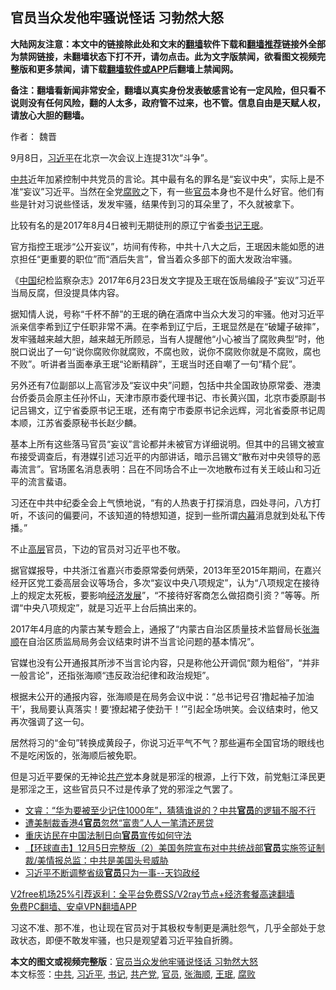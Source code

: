  <h2>官员当众发他牢骚说怪话 习勃然大怒</h2> <p class="notice"><b>大陆网友注意：本文中的链接除此处和文末的<a href="https://github.com/bannedbook/fanqiang" >翻墙</a>软件下载和<a href="https://github.com/killgcd/justmysocks/blob/master/README.md">翻墙推荐</a>链接外全部为禁网链接，未翻墙状态下打不开，请勿点击。此为文字版禁闻，欲看图文视频完整版和更多禁闻，请下载<a href="https://github.com/bannedbook/fanqiang">翻墙软件或APP</a>后翻墙上禁闻网。</p><p>备注：翻墙看新闻非常安全，翻墙以真实身份发表敏感言论有一定风险，但只看不说则没有任何风险，翻的人太多，政府管不过来，也不管。信息自由是天赋人权，请放心大胆的翻墙。</b></p>  <div class="entry"> <p>作者： 魏晋</p> <p id="conimg">9月8日，<a href="https://www.bannedbook.org/bnews/tag/%e4%b9%a0%e8%bf%91%e5%b9%b3/" class="st_tag internal_tag" rel="tag" title="标签 习近平 下的日志">习近平</a>在北京一次会议上连提31次“斗争”。</p> <p><a href="https://www.bannedbook.org/bnews/tag/%e4%b8%ad%e5%85%b1/" class="st_tag internal_tag" rel="tag" title="标签 中共 下的日志">中共</a>近年加紧控制中共党员的言论。其中最有名的罪名是“妄议中央”，实际上是不准“妄议”习近平。当然在全党<a href="https://www.bannedbook.org/bnews/tag/%e8%85%90%e8%b4%a5/" class="st_tag internal_tag" rel="tag" title="标签 腐败 下的日志">腐败</a>之下，有一些<a href="https://www.bannedbook.org/bnews/tag/%E5%AE%98%E5%91%98/" class="st_tag internal_tag" rel="tag" title="标签 官员 下的日志">官员</a>本身也不是什么好官。他们有些是针对习说些怪话，发发牢骚，结果传到习的耳朵里了，不久就被拿下。</p> <p>比较有名的是2017年8月4日被判无期徒刑的原辽宁省委<a href="https://www.bannedbook.org/bnews/tag/%e4%b9%a6%e8%ae%b0/" class="st_tag internal_tag" rel="tag" title="标签 书记 下的日志">书记</a><a href="https://www.bannedbook.org/bnews/tag/%e7%8e%8b%e7%8f%89/" class="st_tag internal_tag" rel="tag" title="标签 王珉 下的日志">王珉</a>。</p>  <p>官方指控王珉涉“公开妄议”，坊间有传称，中共十八大之后，王珉因未能如愿的进京担任“更重要的职位”而“酒后失言”，曾当着众多部下的面大发政治牢骚。</p> <p>《<span class='wp_keywordlink_affiliate'><a href="https://www.bannedbook.org/" title="中国" target="_blank">中国</a></span>纪检监察杂志》2017年6月23日发文字提及王珉在饭局编段子“妄议”习近平当局反腐，但没提具体内容。</p> <p>据知情人说，号称“千杯不醉”的王珉的确在酒席中当众大发习的牢骚。他对习近平派亲信李希到辽宁任职非常不满。在李希到辽宁后，王珉显然是在“破罐子破摔”，发牢骚越来越大胆，越来越无所顾忌，当有人提醒他“小心被当了腐败典型”时，他脱口说出了一句“说你腐败你就腐败，不腐也败，说你不腐败你就是不腐败，腐也不败”。听讲者当面奉承王珉“论断精辟”，王珉当时还自嘲了一句“精个屁”。</p> <p>另外还有7位副部以上高官涉及“妄议中央”问题，包括中共全国政协原常委、港澳台侨委员会原主任孙怀山，天津市原市委代理书记、市长黄兴国，北京市委原副书记吕锡文，辽宁省委原书记王珉，还有南宁市委原书记余远辉，河北省委原书记周本顺，江苏省委原秘书长赵少麟。</p>  <p>基本上所有这些落马官员“妄议”言论都并未被官方详细说明。但其中的吕锡文被宣布接受调查后，有港媒引述习近平的内部讲话，暗示吕锡文“散布对中央领导的恶毒流言”。官场匿名消息表明：吕在不同场合不止一次地散布过有关王岐山和习近平的流言蜚语。</p> <p>习还在中共中纪委全会上气愤地说，“有的人热衷于打探消息，四处寻问，八方打听，不该问的偏要问，不该知道的特想知道，捉到一些所谓<span class='wp_keywordlink_affiliate'><a href="https://www.bannedbook.org/bnews/ccpdope/" title="中共高层内幕" target="_blank">内幕</a></span>消息就到处私下传播。”</p> <p>不止<span class='wp_keywordlink_affiliate'><a href="https://www.bannedbook.org/bnews/ccpdope/" title="中共高层内幕" target="_blank">高层</a></span>官员，下边的官员对习近平也不敬。</p> <p>据官媒报导，中共浙江省嘉兴市委原常委何炳荣，2013年至2015年期间，在嘉兴经开区党工委高层会议等场合，多次“妄议中央八项规定”，认为“八项规定在接待上的规定太死板，要影响<span class='wp_keywordlink'><a href="https://www.bannedbook.org/forum2/topic869.html" title="宪政、法治和经济发展——走向市场经济的制度保障" target="_blank">经济发展</a></span>”，“不接待好客商怎么做招商引资？”等等。所谓“中央八项规定”，就是习近平上台后搞出来的。</p>  <p>2017年4月底的内蒙古某专题会上，通报了“内蒙古自治区质量技术监督局长<a href="https://www.bannedbook.org/bnews/tag/%E5%BC%A0%E6%B5%B7%E9%A1%BA/" class="st_tag internal_tag" rel="tag" title="标签 张海顺 下的日志">张海顺</a>在自治区质监局局务会议结束时讲不当言论问题的基本情况”。</p> <p>官媒也没有公开通报其所涉不当言论内容，只是称他公开调侃“颇为粗俗”，“并非一般言论”，还指张海顺“违反政治纪律和政治规矩”。</p> <p>根据未公开的通报内容，张海顺是在局务会议中说：“总书记号召‘撸起袖子加油干’，我局要认真落实！要‘撩起裙子使劲干！’”引起全场哄笑。会议结束时，他又再次强调了这一句。</p> <p>居然将习的“金句”转换成黄段子，你说习近平气不气？那些遍布全国官场的眼线也不是吃闲饭的，张海顺后被免职。</p>  <p>但是习近平要保的无神论<a href="https://www.bannedbook.org/bnews/tag/%e5%85%b1%e4%ba%a7%e5%85%9a/" class="st_tag internal_tag" rel="tag" title="标签 共产党 下的日志">共产党</a>本身就是邪淫的根源，上行下效，前党魁江泽民更是邪淫之王，这些官员只不过是传承了党的邪淫之气罢了。</p> <ul class='op-related-articles' title='相关阅读'> <li><a href='https://www.bannedbook.org/bnews/bannedvideo/20201206/1443127.html' target='_blank'>文睿：“华为要被至少记住1000年”，猜猜谁说的？中共<b>官员</b>的逻辑不服不行</a></li> <li><a href='https://www.bannedbook.org/bnews/cnnews/hknews/20201206/1443082.html' target='_blank'>遭美制裁香港4<b>官员</b>忽然“富贵”人人一笔清还房贷</a></li> <li><a href='https://www.bannedbook.org/bnews/baitai/20201206/1442947.html' target='_blank'>重庆访民在中国法制日向<b>官员</b>宣传如何守法</a></li> <li><a href='https://www.bannedbook.org/bnews/bannedvideo/20201206/1442901.html' target='_blank'>【环球直击】12月5日完整版（2）美国务院宣布对中共统战部<b>官员</b>实施签证制裁/美情报总监：中共是美国头号威胁</a></li> <li><a href='https://www.bannedbook.org/bnews/bannedvideo/20201206/1442877.html' target='_blank'>习近平不断调整省级<b>官员</b>只为一事--天钧政经</a></li> </ul> <p class="texttj"> <a href="https://www.bannedbook.org/forum23/topic22702.html" target="_blank">V2free机场25%引荐返利：全平台免费SS/V2ray节点+经济套餐高速翻墙</a><br/> <a href="https://github.com/bannedbook/fanqiang/wiki/%E7%A6%81%E9%97%BB%E7%BD%91%E5%AE%89%E5%8D%93%E7%BF%BB%E5%A2%99%E6%96%B0%E9%97%BBAPP" target="_blank">免费PC翻墙、安卓VPN翻墙APP</a></p><p>习这不准、那不准，也让现在官员对于其极权专制更是满肚怨气，几乎全部处于怠政状态，即便不敢发牢骚，也只是观望着习近平独自折腾。</p><a name='sharetosocial'></a>       <div><b>本文的图文或视频完整版</b>：<a href='https://www.bannedbook.org/bnews/comments/20201206/1443132.html'>官员当众发他牢骚说怪话 习勃然大怒</a></div>  </div><!--END ENTRY--> <div class="postfooter"> <div>本文标签：<a href="https://www.bannedbook.org/bnews/tag/%e4%b8%ad%e5%85%b1/" rel="tag">中共</a>, <a href="https://www.bannedbook.org/bnews/tag/%e4%b9%a0%e8%bf%91%e5%b9%b3/" rel="tag">习近平</a>, <a href="https://www.bannedbook.org/bnews/tag/%e4%b9%a6%e8%ae%b0/" rel="tag">书记</a>, <a href="https://www.bannedbook.org/bnews/tag/%e5%85%b1%e4%ba%a7%e5%85%9a/" rel="tag">共产党</a>, <a href="https://www.bannedbook.org/bnews/tag/%E5%AE%98%E5%91%98/" rel="tag">官员</a>, <a href="https://www.bannedbook.org/bnews/tag/%E5%BC%A0%E6%B5%B7%E9%A1%BA/" rel="tag">张海顺</a>, <a href="https://www.bannedbook.org/bnews/tag/%e7%8e%8b%e7%8f%89/" rel="tag">王珉</a>, <a href="https://www.bannedbook.org/bnews/tag/%e8%85%90%e8%b4%a5/" rel="tag">腐败</a></div>  </div><!--END POSTFOOTER--> 